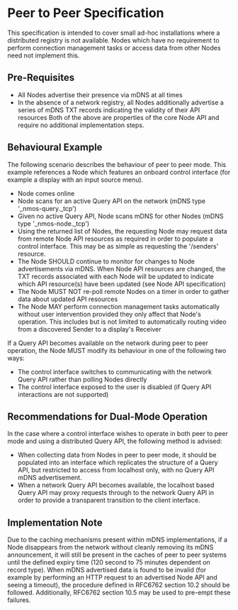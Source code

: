 # Peer to Peer Specification

This specification is intended to cover small ad-hoc installations where a distributed registry is not available. Nodes which have no requirement to perform connection management tasks or access data from other Nodes need not implement this.

## Pre-Requisites
* All Nodes advertise their presence via mDNS at all times
* In the absence of a network registry, all Nodes additionally advertise a series of mDNS TXT records indicating the validity of their API resources
Both of the above are properties of the core Node API and require no additional implementation steps.

## Behavioural Example
The following scenario describes the behaviour of peer to peer mode. This example references a Node which features an onboard control interface (for example a display with an input source menu).

* Node comes online
* Node scans for an active Query API on the network (mDNS type '_nmos-query._tcp')
* Given no active Query API, Node scans mDNS for other Nodes (mDNS type '_nmos-node._tcp')
* Using the returned list of Nodes, the requesting Node may request data from remote Node API resources as required in order to populate a control interface. This may be as simple as requesting the '/senders' resource.
* The Node SHOULD continue to monitor for changes to Node advertisements via mDNS. When Node API resources are changed, the TXT records associated with each Node will be updated to indicate which API resource(s) have been updated (see Node API specification)
* The Node MUST NOT re-poll remote Nodes on a timer in order to gather data about updated API resources
* The Node MAY perform connection management tasks automatically without user intervention provided they only affect that Node's operation. This includes but is not limited to automatically routing video from a discovered Sender to a display's Receiver

If a Query API becomes available on the network during peer to peer operation, the Node MUST modify its behaviour in one of the following two ways:
* The control interface switches to communicating with the network Query API rather than polling Nodes directly
* The control interface exposed to the user is disabled (if Query API interactions are not supported)

## Recommendations for Dual-Mode Operation
In the case where a control interface wishes to operate in both peer to peer mode and using a distributed Query API, the following method is advised:
* When collecting data from Nodes in peer to peer mode, it should be populated into an interface which replicates the structure of a Query API, but restricted to access from localhost only, with no Query API mDNS advertisement.
* When a network Query API becomes available, the localhost based Query API may proxy requests through to the network Query API in order to provide a transparent transition to the client interface.

## Implementation Note
Due to the caching mechanisms present within mDNS implementations, if a Node disappears from the network without cleanly removing its mDNS announcement, it will still be present in the caches of peer to peer systems until the defined expiry time (120 second to 75 minutes dependent on record type). When mDNS advertised data is found to be invalid (for example by performing an HTTP request to an advertised Node API and seeing a timeout), the procedure defined in RFC6762 section 10.2 should be followed. Additionally, RFC6762 section 10.5 may be used to pre-empt these failures.
